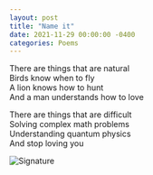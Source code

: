 ```yaml
---
layout: post
title: "Name it"
date: 2021-11-29 00:00:00 -0400
categories: Poems
---
```


There are things that are natural <br>
Birds know when to fly <br>
A lion knows how to hunt <br>
And a  man understands how to love <br>

There are things that are difficult <br>
Solving complex math problems <br>
Understanding quantum physics  <br>
And stop loving you <br>

![Signature](https://robertalberto.com/ttdlmr.png)
